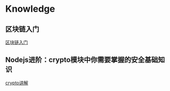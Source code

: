 # Knowledge

## 区块链入门

[区块链入门](http://www.ruanyifeng.com/blog/2017/12/blockchain-tutorial.html)

## Nodejs进阶：crypto模块中你需要掌握的安全基础知识
[crypto讲解](http://www.cnblogs.com/chyingp/p/nodejs-learning-crypto-theory.html)
